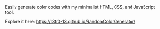 Easily generate color codes with my minimalist HTML, CSS, and JavaScript tool. 


Explore it here: https://r3tr0-13.github.io/RandomColorGenerator/
